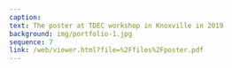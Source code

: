 ```yaml
---
caption:  
text: The poster at TDEC workshop in Knoxville in 2019
background: img/portfolio-1.jpg
sequence: 7
link: /web/viewer.html?file=%2Ffiles%2Fposter.pdf
---
```


 